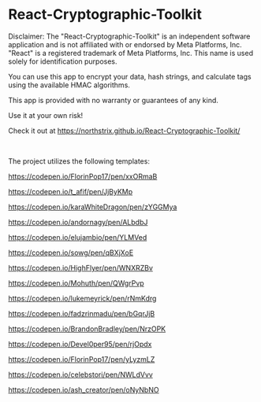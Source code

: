 # React-Cryptographic-Toolkit

Disclaimer: The "React-Cryptographic-Toolkit" is an independent software application and is not affiliated with or endorsed by Meta Platforms, Inc. "React" is a registered trademark of Meta Platforms, Inc. This name is used solely for identification purposes.

You can use this app to encrypt your data, hash strings, and calculate tags using the available HMAC algorithms.

This app is provided with no warranty or guarantees of any kind.

Use it at your own risk!

Check it out at https://northstrix.github.io/React-Cryptographic-Toolkit/

</br>

The project utilizes the following templates:

https://codepen.io/FlorinPop17/pen/xxORmaB

https://codepen.io/t_afif/pen/JjByKMp

https://codepen.io/karaWhiteDragon/pen/zYGGMya

https://codepen.io/andornagy/pen/ALbdbJ

https://codepen.io/elujambio/pen/YLMVed

https://codepen.io/sowg/pen/qBXjXoE

https://codepen.io/HighFlyer/pen/WNXRZBv

https://codepen.io/Mohuth/pen/QWgrPvp

https://codepen.io/lukemeyrick/pen/rNmKdrg

https://codepen.io/fadzrinmadu/pen/bGqrJjB

https://codepen.io/BrandonBradley/pen/NrzOPK

https://codepen.io/Devel0per95/pen/rjOpdx

https://codepen.io/FlorinPop17/pen/yLyzmLZ

https://codepen.io/celebstori/pen/NWLdVvv

https://codepen.io/ash_creator/pen/oNyNbNO
